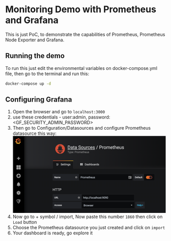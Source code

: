 # Monitoring Demo with Prometheus and Grafana

This is just PoC, to demonstrate the capabilities of Prometheus, Prometheus Node Exporter and Grafana.

## Running the demo
To run this just edit the environmental variables on docker-compose.yml file, then go to the terminal and run this:

```bash
docker-compose up -d
```

## Configuring Grafana
1. Open the browser and go to `localhost:3000`
2. use these credentials - user:admin, password:<GF_SECURITY_ADMIN_PASSWORD>
3. Then go to Configuration/Datasources and configure Prometheus datasource this way:
![Prometheus datasource config](./media/grafana_configuring_datasource.png)
4. Now go to + symbol / import, Now paste this number `1860` then click on `Load` button
5. Choose the Prometheus datasource you just created and click on `import`
6. Your dashboard is ready, go explore it